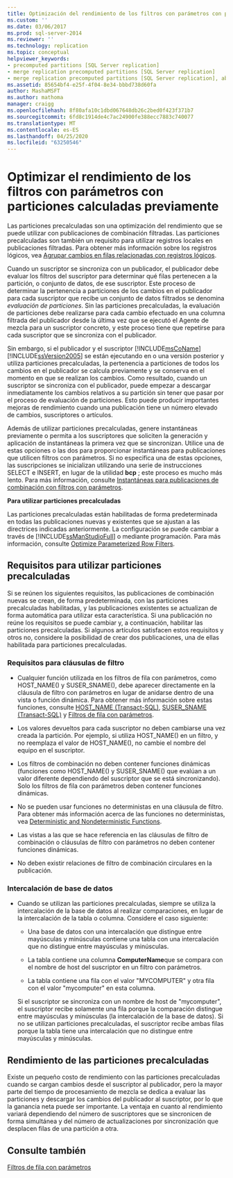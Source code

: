 ```yaml
---
title: Optimización del rendimiento de los filtros con parámetros con particiones calculadas previamente | Microsoft Docs
ms.custom: ''
ms.date: 03/06/2017
ms.prod: sql-server-2014
ms.reviewer: ''
ms.technology: replication
ms.topic: conceptual
helpviewer_keywords:
- precomputed partitions [SQL Server replication]
- merge replication precomputed partitions [SQL Server replication]
- merge replication precomputed partitions [SQL Server replication], about precomputed partitions
ms.assetid: 85654bf4-e25f-4f04-8e34-bbbd738d60fa
author: MashaMSFT
ms.author: mathoma
manager: craigg
ms.openlocfilehash: 8f80afa10c1dbd067648db26c2bed0f423f371b7
ms.sourcegitcommit: 6fd8c1914de4c7ac24900fe388ecc7883c740077
ms.translationtype: MT
ms.contentlocale: es-ES
ms.lasthandoff: 04/25/2020
ms.locfileid: "63250546"
---
```

# <a name="optimize-parameterized-filter-performance-with-precomputed-partitions"></a>Optimizar el rendimiento de los filtros con parámetros con particiones calculadas previamente
  Las particiones precalculadas son una optimización del rendimiento que se puede utilizar con publicaciones de combinación filtradas. Las particiones precalculadas son también un requisito para utilizar registros locales en publicaciones filtradas. Para obtener más información sobre los registros lógicos, vea [Agrupar cambios en filas relacionadas con registros lógicos](group-changes-to-related-rows-with-logical-records.md).  
  
 Cuando un suscriptor se sincroniza con un publicador, el publicador debe evaluar los filtros del suscriptor para determinar qué filas pertenecen a la partición, o conjunto de datos, de ese suscriptor. Este proceso de determinar la pertenencia a particiones de los cambios en el publicador para cada suscriptor que recibe un conjunto de datos filtrados se denomina *evaluación de particiones*. Sin las particiones precalculadas, la evaluación de particiones debe realizarse para cada cambio efectuado en una columna filtrada del publicador desde la última vez que se ejecutó el Agente de mezcla para un suscriptor concreto, y este proceso tiene que repetirse para cada suscriptor que se sincroniza con el publicador.  
  
 Sin embargo, si el publicador y el suscriptor [!INCLUDE[msCoName](../../../includes/msconame-md.md)] [!INCLUDE[ssVersion2005](../../../includes/ssversion2005-md.md)] se están ejecutando en o una versión posterior y utiliza particiones precalculadas, la pertenencia a particiones de todos los cambios en el publicador se calcula previamente y se conserva en el momento en que se realizan los cambios. Como resultado, cuando un suscriptor se sincroniza con el publicador, puede empezar a descargar inmediatamente los cambios relativos a su partición sin tener que pasar por el proceso de evaluación de particiones. Esto puede producir importantes mejoras de rendimiento cuando una publicación tiene un número elevado de cambios, suscriptores o artículos.  
  
 Además de utilizar particiones precalculadas, genere instantáneas previamente o permita a los suscriptores que soliciten la generación y aplicación de instantáneas la primera vez que se sincronizan. Utilice una de estas opciones o las dos para proporcionar instantáneas para publicaciones que utilicen filtros con parámetros. Si no especifica una de estas opciones, las suscripciones se inicializan utilizando una serie de instrucciones SELECT e INSERT, en lugar de la utilidad **bcp** ; este proceso es mucho más lento. Para más información, consulte [Instantáneas para publicaciones de combinación con filtros con parámetros](../snapshots-for-merge-publications-with-parameterized-filters.md).  
  
 **Para utilizar particiones precalculadas**  
  
 Las particiones precalculadas están habilitadas de forma predeterminada en todas las publicaciones nuevas y existentes que se ajustan a las directrices indicadas anteriormente. La configuración se puede cambiar a través de [!INCLUDE[ssManStudioFull](../../../includes/ssmanstudiofull-md.md)] o mediante programación. Para más información, consulte [Optimize Parameterized Row Filters](../publish/optimize-parameterized-row-filters.md).  
  
## <a name="requirements-for-using-precomputed-partitions"></a>Requisitos para utilizar particiones precalculadas  
 Si se reúnen los siguientes requisitos, las publicaciones de combinación nuevas se crean, de forma predeterminada, con las particiones precalculadas habilitadas, y las publicaciones existentes se actualizan de forma automática para utilizar esta característica. Si una publicación no reúne los requisitos se puede cambiar y, a continuación, habilitar las particiones precalculadas. Si algunos artículos satisfacen estos requisitos y otros no, considere la posibilidad de crear dos publicaciones, una de ellas habilitada para particiones precalculadas.  
  
### <a name="requirements-for-filter-clauses"></a>Requisitos para cláusulas de filtro  
  
-   Cualquier función utilizada en los filtros de fila con parámetros, como HOST_NAME() y SUSER_SNAME(), debe aparecer directamente en la cláusula de filtro con parámetros en lugar de anidarse dentro de una vista o función dinámica. Para obtener más información sobre estas funciones, consulte [HOST_NAME &#40;Transact-SQL&#41;](/sql/t-sql/functions/host-name-transact-sql), [SUSER_SNAME &#40;Transact-SQL&#41;](/sql/t-sql/functions/suser-sname-transact-sql) y [Filtros de fila con parámetros](parameterized-filters-parameterized-row-filters.md).  
  
-   Los valores devueltos para cada suscriptor no deben cambiarse una vez creada la partición. Por ejemplo, si utiliza HOST_NAME() en un filtro, y no reemplaza el valor de HOST_NAME(), no cambie el nombre del equipo en el suscriptor.  
  
-   Los filtros de combinación no deben contener funciones dinámicas (funciones como HOST_NAME() y SUSER_SNAME() que evalúan a un valor diferente dependiendo del suscriptor que se está sincronizando). Solo los filtros de fila con parámetros deben contener funciones dinámicas.  
  
-   No se pueden usar funciones no deterministas en una cláusula de filtro. Para obtener más información acerca de las funciones no deterministas, vea [Deterministic and Nondeterministic Functions](../../user-defined-functions/deterministic-and-nondeterministic-functions.md).  
  
-   Las vistas a las que se hace referencia en las cláusulas de filtro de combinación o cláusulas de filtro con parámetros no deben contener funciones dinámicas.  
  
-   No deben existir relaciones de filtro de combinación circulares en la publicación.  
  
### <a name="database-collation"></a>Intercalación de base de datos  
  
-   Cuando se utilizan las particiones precalculadas, siempre se utiliza la intercalación de la base de datos al realizar comparaciones, en lugar de la intercalación de la tabla o columna. Considere el caso siguiente:  
  
    -   Una base de datos con una intercalación que distingue entre mayúsculas y minúsculas contiene una tabla con una intercalación que no distingue entre mayúsculas y minúsculas.  
  
    -   La tabla contiene una columna **ComputerName**que se compara con el nombre de host del suscriptor en un filtro con parámetros.  
  
    -   La tabla contiene una fila con el valor "MYCOMPUTER" y otra fila con el valor "mycomputer" en esta columna.  
  
     Si el suscriptor se sincroniza con un nombre de host de "mycomputer", el suscriptor recibe solamente una fila porque la comparación distingue entre mayúsculas y minúsculas (la intercalación de la base de datos). Si no se utilizan particiones precalculadas, el suscriptor recibe ambas filas porque la tabla tiene una intercalación que no distingue entre mayúsculas y minúsculas.  
  
## <a name="performance-of-precomputed-partitions"></a>Rendimiento de las particiones precalculadas  
 Existe un pequeño costo de rendimiento con las particiones precalculadas cuando se cargan cambios desde el suscriptor al publicador, pero la mayor parte del tiempo de procesamiento de mezcla se dedica a evaluar las particiones y descargar los cambios del publicador al suscriptor, por lo que la ganancia neta puede ser importante. La ventaja en cuanto al rendimiento variará dependiendo del número de suscriptores que se sincronicen de forma simultánea y del número de actualizaciones por sincronización que desplacen filas de una partición a otra.  
  
## <a name="see-also"></a>Consulte también  
 [Filtros de fila con parámetros](parameterized-filters-parameterized-row-filters.md)  
  
  
